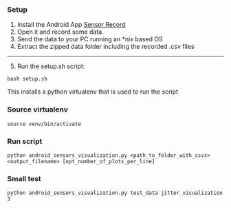 ### Setup ### 

1. Install the Android App [Sensor Record](https://play.google.com/store/apps/details?id=de.martingolpashin.sensor_record&hl=gsw&gl=US)
2. Open it and record some data.
3. Send the data to your PC running an \*nix based OS 
4. Extract the zipped data folder including the recorded .csv files

***

5. Run the setup.sh script:

```bash setup.sh```

This installs a python virtualenv that is used to run the script

### Source virtualenv ###

```source venv/bin/activate```

### Run script ### 

```python android_sensors_visualization.py <path_to_folder_with_csvs> <output_filename> [opt_number_of_plots_per_line]```

### Small test ###

```python android_sensors_visualization.py test_data jitter_visualization 3```
